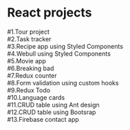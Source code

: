 # React projects 
#1.Tour project \
#2.Task tracker \
#3.Recipe app using Styled Components \
#4.Webull using Styled Components \
#5.Movie app \
#6.Breaking bad \
#7.Redux counter \
#8.Form validation using custom hooks \
#9.Redux Todo \
#10.Language cards \
#11.CRUD table using Ant design \
#12.CRUD table using Bootsrap \
#13.Firebase contact app
